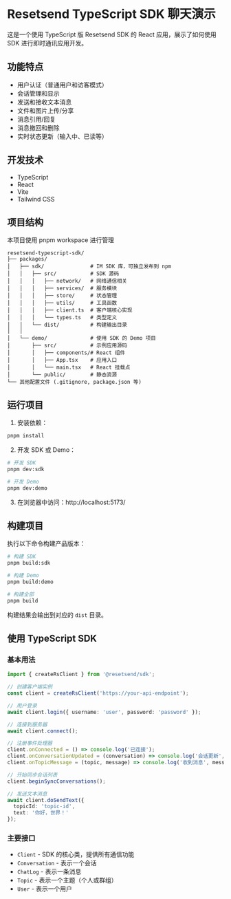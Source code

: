# Resetsend TypeScript SDK 聊天演示

这是一个使用 TypeScript 版 Resetsend SDK 的 React 应用，展示了如何使用 SDK 进行即时通讯应用开发。

## 功能特点

- 用户认证（普通用户和访客模式）
- 会话管理和显示
- 发送和接收文本消息
- 文件和图片上传/分享
- 消息引用/回复
- 消息撤回和删除
- 实时状态更新（输入中、已读等）

## 开发技术

- TypeScript
- React
- Vite
- Tailwind CSS

## 项目结构

本项目使用 pnpm workspace 进行管理

```
resetsend-typescript-sdk/
├── packages/
│   ├── sdk/               # IM SDK 库，可独立发布到 npm
│   │   ├── src/           # SDK 源码
│   │   │   ├── network/   # 网络通信相关
│   │   │   ├── services/  # 服务模块
│   │   │   ├── store/     # 状态管理
│   │   │   ├── utils/     # 工具函数
│   │   │   ├── client.ts  # 客户端核心实现
│   │   │   └── types.ts   # 类型定义
│   │   └── dist/          # 构建输出目录
│   │
│   └── demo/              # 使用 SDK 的 Demo 项目
│       ├── src/           # 示例应用源码
│       │   ├── components/# React 组件
│       │   ├── App.tsx    # 应用入口
│       │   └── main.tsx   # React 挂载点
│       └── public/        # 静态资源
└── 其他配置文件 (.gitignore, package.json 等)
```

## 运行项目

1. 安装依赖：

```bash
pnpm install
```

2. 开发 SDK 或 Demo：

```bash
# 开发 SDK
pnpm dev:sdk

# 开发 Demo
pnpm dev:demo
```

3. 在浏览器中访问：http://localhost:5173/

## 构建项目

执行以下命令构建产品版本：

```bash
# 构建 SDK
pnpm build:sdk

# 构建 Demo
pnpm build:demo

# 构建全部
pnpm build
```

构建结果会输出到对应的 `dist` 目录。

## 使用 TypeScript SDK

### 基本用法

```typescript
import { createRsClient } from '@resetsend/sdk';

// 创建客户端实例
const client = createRsClient('https://your-api-endpoint');

// 用户登录
await client.login({ username: 'user', password: 'password' });

// 连接到服务器
await client.connect();

// 注册事件处理器
client.onConnected = () => console.log('已连接');
client.onConversationUpdated = (conversation) => console.log('会话更新', conversation);
client.onTopicMessage = (topic, message) => console.log('收到消息', message);

// 开始同步会话列表
client.beginSyncConversations();

// 发送文本消息
await client.doSendText({ 
  topicId: 'topic-id', 
  text: '你好，世界！' 
});
```

### 主要接口

- `Client` - SDK 的核心类，提供所有通信功能
- `Conversation` - 表示一个会话
- `ChatLog` - 表示一条消息
- `Topic` - 表示一个主题（个人或群组）
- `User` - 表示一个用户
